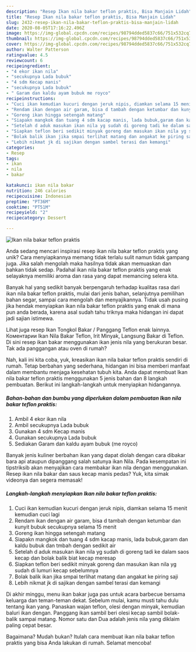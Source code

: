 ```yaml
---
description: "Resep Ikan nila bakar teflon praktis, Bisa Manjain Lidah"
title: "Resep Ikan nila bakar teflon praktis, Bisa Manjain Lidah"
slug: 2432-resep-ikan-nila-bakar-teflon-praktis-bisa-manjain-lidah
date: 2020-08-05T17:16:22.496Z
image: https://img-global.cpcdn.com/recipes/98794dded5837c66/751x532cq70/ikan-nila-bakar-teflon-praktis-foto-resep-utama.jpg
thumbnail: https://img-global.cpcdn.com/recipes/98794dded5837c66/751x532cq70/ikan-nila-bakar-teflon-praktis-foto-resep-utama.jpg
cover: https://img-global.cpcdn.com/recipes/98794dded5837c66/751x532cq70/ikan-nila-bakar-teflon-praktis-foto-resep-utama.jpg
author: Walter Patterson
ratingvalue: 4.5
reviewcount: 6
recipeingredient:
- "4 ekor ikan nila"
- "secukupnya Lada bubuk"
- "4 sdm Kecap manis"
- "secukupnya Lada bubuk"
- " Garam dan kaldu ayam bubuk me royco"
recipeinstructions:
- "Cuci ikan kemudian kucuri dengan jeruk nipis, diamkan selama 15 menit kemudian cuci lagi"
- "Rendam ikan dengan air garam, bisa d tambah dengan ketumbar dan kunyit bubuk secukupnya selama 15 menit"
- "Goreng ikan hingga setengah matang"
- "Siapakn mangkok dan tuang 4 sdm kacap manis, lada bubuk,garam dan kaldu bubuk dan tmbah dengan sedikit air"
- "Setelah d aduk masukan ikan nila yg sudah di goreng tadi ke dalam saos kecap dan bolak balik biat kecap meresap"
- "Siapkan teflon beri sedikit minyak goreng dan masukan ikan nila yg sudah di lumuri kecap sebelumnya"
- "Bolak balik ikan jika smpai terlihat matang dan angakat ke piring saji"
- "Lebih nikmat jk di sajikan dengan sambel terasi dan kemangi"
categories:
- Resep
tags:
- ikan
- nila
- bakar

katakunci: ikan nila bakar 
nutrition: 246 calories
recipecuisine: Indonesian
preptime: "PT36M"
cooktime: "PT51M"
recipeyield: "2"
recipecategory: Dessert

---
```



![Ikan nila bakar teflon praktis](https://img-global.cpcdn.com/recipes/98794dded5837c66/751x532cq70/ikan-nila-bakar-teflon-praktis-foto-resep-utama.jpg)

Anda sedang mencari inspirasi resep ikan nila bakar teflon praktis yang unik? Cara menyiapkannya memang tidak terlalu sulit namun tidak gampang juga. Jika salah mengolah maka hasilnya tidak akan memuaskan dan bahkan tidak sedap. Padahal ikan nila bakar teflon praktis yang enak selayaknya memiliki aroma dan rasa yang dapat memancing selera kita.

Banyak hal yang sedikit banyak berpengaruh terhadap kualitas rasa dari ikan nila bakar teflon praktis, mulai dari jenis bahan, selanjutnya pemilihan bahan segar, sampai cara mengolah dan menyajikannya. Tidak usah pusing jika hendak menyiapkan ikan nila bakar teflon praktis yang enak di mana pun anda berada, karena asal sudah tahu triknya maka hidangan ini dapat jadi sajian istimewa.

Lihat juga resep Ikan Tongkol Bakar / Panggang Teflon enak lainnya. Коментарии Ikan Nila Bakar Teflon, Irit Minyak, Langsung Bakar di Teflon. Di sini resep ikan bakar menggunakan ikan jenis nila yang berukuran besar. Tak ada panggangan atau oven di rumah?


Nah, kali ini kita coba, yuk, kreasikan ikan nila bakar teflon praktis sendiri di rumah. Tetap berbahan yang sederhana, hidangan ini bisa memberi manfaat dalam membantu menjaga kesehatan tubuh kita. Anda dapat membuat Ikan nila bakar teflon praktis menggunakan 5 jenis bahan dan 8 langkah pembuatan. Berikut ini langkah-langkah untuk menyiapkan hidangannya.

<!--inarticleads1-->

##### Bahan-bahan dan bumbu yang diperlukan dalam pembuatan Ikan nila bakar teflon praktis:

1. Ambil 4 ekor ikan nila
1. Ambil secukupnya Lada bubuk
1. Gunakan 4 sdm Kecap manis
1. Gunakan secukupnya Lada bubuk
1. Sediakan  Garam dan kaldu ayam bubuk (me royco)


Banyak jenis kuliner berbahan ikan yang dapat diolah dengan cara dibakar bara api ataupun dipanggang salah satunya ikan Nila. Pada kesempatan ini tipstriksib akan menyajikan cara membakar ikan nila dengan menggunakan. Resep ikan nila bakar dan saus kecap manis pedas? Yuk, kita simak videonya dan segera memasak! 

<!--inarticleads2-->

##### Langkah-langkah menyiapkan Ikan nila bakar teflon praktis:

1. Cuci ikan kemudian kucuri dengan jeruk nipis, diamkan selama 15 menit kemudian cuci lagi
1. Rendam ikan dengan air garam, bisa d tambah dengan ketumbar dan kunyit bubuk secukupnya selama 15 menit
1. Goreng ikan hingga setengah matang
1. Siapakn mangkok dan tuang 4 sdm kacap manis, lada bubuk,garam dan kaldu bubuk dan tmbah dengan sedikit air
1. Setelah d aduk masukan ikan nila yg sudah di goreng tadi ke dalam saos kecap dan bolak balik biat kecap meresap
1. Siapkan teflon beri sedikit minyak goreng dan masukan ikan nila yg sudah di lumuri kecap sebelumnya
1. Bolak balik ikan jika smpai terlihat matang dan angakat ke piring saji
1. Lebih nikmat jk di sajikan dengan sambel terasi dan kemangi


Di akhir minggu, menu ikan bakar juga pas untuk acara barbecue bersama keluarga dan teman-teman dekat. Sebelum mulai, kamu musti tahu dulu tentang ikan yang. Panaskan wajan teflon, olesi dengan minyak, kemudian baluri ikan dengan. Panggang ikan sambil beri olesi kecap sambil bolak-balik sampai matang. Nomor satu dan Dua adalah jenis nila yang diklaim paling cepat besar. 

Bagaimana? Mudah bukan? Itulah cara membuat ikan nila bakar teflon praktis yang bisa Anda lakukan di rumah. Selamat mencoba!
